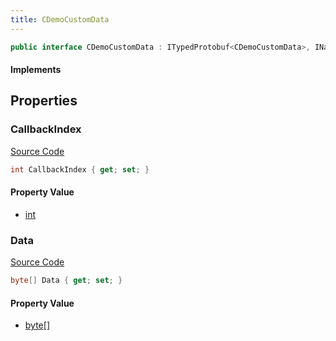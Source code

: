 ```yaml
---
title: CDemoCustomData
---
```


```csharp
public interface CDemoCustomData : ITypedProtobuf<CDemoCustomData>, INativeHandle
```

#### Implements

## Properties

### CallbackIndex

[Source Code](https://github.com/swiftly-solution/swiftlys2/blob/main/managed/src/SwiftlyS2.Generated/Protobufs/Interfaces/CDemoCustomData.cs#L13)

```csharp
int CallbackIndex { get; set; }
```

#### Property Value

- [int](https://learn.microsoft.com/dotnet/api/system.int32)

### Data

[Source Code](https://github.com/swiftly-solution/swiftlys2/blob/main/managed/src/SwiftlyS2.Generated/Protobufs/Interfaces/CDemoCustomData.cs#L16)

```csharp
byte[] Data { get; set; }
```

#### Property Value

- [byte](https://learn.microsoft.com/dotnet/api/system.byte)[]

